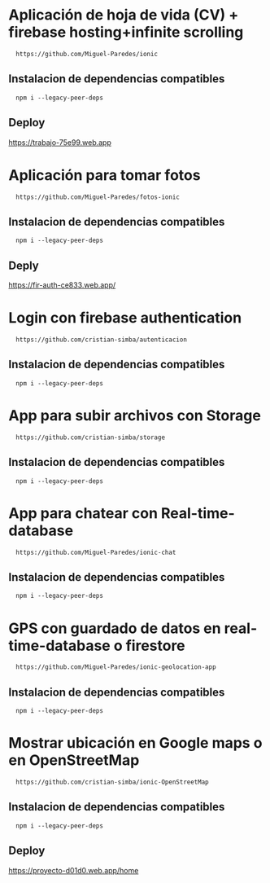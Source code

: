 # Aplicación de hoja de vida (CV) + firebase hosting+infinite scrolling
```
  https://github.com/Miguel-Paredes/ionic
```
## Instalacion de dependencias compatibles
```
  npm i --legacy-peer-deps
```
## Deploy
https://trabajo-75e99.web.app

# Aplicación para tomar fotos
```
  https://github.com/Miguel-Paredes/fotos-ionic
```
## Instalacion de dependencias compatibles
```
  npm i --legacy-peer-deps
```
## Deply
https://fir-auth-ce833.web.app/

# Login con firebase authentication

```
  https://github.com/cristian-simba/autenticacion
```
## Instalacion de dependencias compatibles
```
  npm i --legacy-peer-deps
```
# App para subir archivos con Storage

```
  https://github.com/cristian-simba/storage
```
## Instalacion de dependencias compatibles
```
  npm i --legacy-peer-deps
```
# App para chatear con Real-time-database
```
  https://github.com/Miguel-Paredes/ionic-chat
```
## Instalacion de dependencias compatibles
```
  npm i --legacy-peer-deps
```
# GPS con guardado de datos en real-time-database o firestore
```
  https://github.com/Miguel-Paredes/ionic-geolocation-app
```
## Instalacion de dependencias compatibles
```
  npm i --legacy-peer-deps
```
# Mostrar ubicación en Google maps o en OpenStreetMap
```
  https://github.com/cristian-simba/ionic-OpenStreetMap
```
## Instalacion de dependencias compatibles
```
  npm i --legacy-peer-deps
```
## Deploy
  https://proyecto-d01d0.web.app/home
